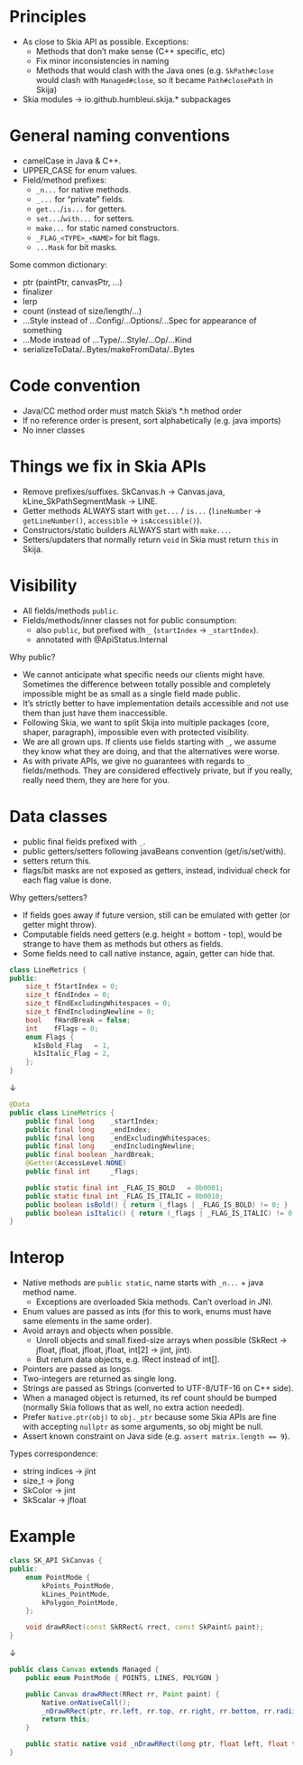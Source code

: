 # Principles

- As close to Skia API as possible. Exceptions:
  - Methods that don’t make sense (C++ specific, etc)
  - Fix minor inconsistencies in naming
  - Methods that would clash with the Java ones (e.g. `SkPath#close` would clash with `Managed#close`, so it became `Path#closePath` in Skija)
- Skia modules -> io.github.humbleui.skija.* subpackages

# General naming conventions

- camelCase in Java & C++.
- UPPER_CASE for enum values.
- Field/method prefixes:
  - `_n...` for native methods.
  - `_...`  for “private” fields.
  - `get...`/`is...` for getters.
  - `set...`/`with...` for setters.
  - `make...` for static named constructors.
  - `_FLAG_<TYPE>_<NAME>` for bit flags.
  - `...Mask` for bit masks.

Some common dictionary:

- ptr (paintPtr, canvasPtr, ...)
- finalizer
- lerp
- count (instead of size/length/...)
- ...Style instead of ...Config/...Options/...Spec for appearance of something
- ...Mode instead of ...Type/...Style/...Op/...Kind
- serializeToData/..Bytes/makeFromData/..Bytes

# Code convention

- Java/CC method order must match Skia’s *.h method order
- If no reference order is present, sort alphabetically (e.g. java imports)
- No inner classes

# Things we fix in Skia APIs

- Remove prefixes/suffixes. SkCanvas.h -> Canvas.java, kLine_SkPathSegmentMask -> LINE.
- Getter methods ALWAYS start with `get...` / `is...` (`lineNumber` -> `getLineNumber()`, `accessible` -> `isAccessible()`).
- Constructors/static builders ALWAYS start with `make...`.
- Setters/updaters that normally return `void` in Skia must return `this` in Skija.

# Visibility

- All fields/methods `public`.
- Fields/methods/inner classes not for public consumption:
  - also `public`, but prefixed with `_` (`startIndex` -> `_startIndex`).
  - annotated with @ApiStatus.Internal

Why public?

- We cannot anticipate what specific needs our clients might have. Sometimes the difference between totally possible and completely impossible might be as small as a single field made public.
- It’s strictly better to have implementation details accessible and not use them than just have them inaccessible.
- Following Skia, we want to split Skija into multiple packages (core, shaper, paragraph), impossible even with protected visibility.
- We are all grown ups. If clients use fields starting with `_`, we assume they know what they are doing, and that the alternatives were worse.
- As with private APIs, we give no guarantees with regards to `_` fields/methods. They are considered effectively private, but if you really, really need them, they are here for you.

# Data classes

- public final fields prefixed with `_`.
- public getters/setters following javaBeans convention (get/is/set/with).
- setters return this.
- flags/bit masks are not exposed as getters, instead, individual check for each flag value is done.

Why getters/setters?

- If fields goes away if future version, still can be emulated with getter (or getter might throw).
- Computable fields need getters (e.g. height = bottom - top), would be strange to have them as methods but others as fields.
- Some fields need to call native instance, again, getter can hide that.

```cpp
class LineMetrics {
public:
    size_t fStartIndex = 0;
    size_t fEndIndex = 0;
    size_t fEndExcludingWhitespaces = 0;
    size_t fEndIncludingNewline = 0;
    bool   fHardBreak = false;
    int    fFlags = 0;
    enum Flags {
      kIsBold_Flag   = 1,
      kIsItalic_Flag = 2,
    };
}
```

↓

```java
@Data
public class LineMetrics {
    public final long    _startIndex;
    public final long    _endIndex;
    public final long    _endExcludingWhitespaces;
    public final long    _endIncludingNewline;
    public final boolean _hardBreak;
    @Getter(AccessLevel.NONE)
    public final int     _flags;

    public static final int _FLAG_IS_BOLD   = 0b0001;
    public static final int _FLAG_IS_ITALIC = 0b0010;
    public boolean isBold() { return (_flags | _FLAG_IS_BOLD) != 0; }
    public boolean isItalic() { return (_flags | _FLAG_IS_ITALIC) != 0; }
}
```

# Interop

- Native methods are `public static`, name starts with `_n...` + java method name.
  - Exceptions are overloaded Skia methods. Can’t overload in JNI.
- Enum values are passed as ints (for this to work, enums must have same elements in the same order).
- Avoid arrays and objects when possible.
  - Unroll objects and small fixed-size arrays when possible (SkRect -> jfloat, jfloat, jfloat, jfloat, int[2] -> jint, jint).
  - But return data objects, e.g. IRect instead of int[].
- Pointers are passed as longs.
- Two-integers are returned as single long.
- Strings are passed as Strings (converted to UTF-8/UTF-16 on C++ side).
- When a managed object is returned, its ref count should be bumped (normally Skia follows that as well, no extra action needed).
- Prefer `Native.ptr(obj)` to `obj._ptr` because some Skia APIs are fine with accepting `nullptr` as some arguments, so obj might be null.
- Assert known constraint on Java side (e.g. `assert matrix.length == 9`).

Types correspondence:

- string indices -> jint
- size_t -> jlong
- SkColor -> jint
- SkScalar -> jfloat

# Example

```cpp
class SK_API SkCanvas {
public:
    enum PointMode {
        kPoints_PointMode, 
        kLines_PointMode,  
        kPolygon_PointMode,
    };

    void drawRRect(const SkRRect& rrect, const SkPaint& paint);
}
```

↓

```java
public class Canvas extends Managed {
    public enum PointMode { POINTS, LINES, POLYGON }

    public Canvas drawRRect(RRect rr, Paint paint) {
        Native.onNativeCall();
        _nDrawRRect(ptr, rr.left, rr.top, rr.right, rr.bottom, rr.radii, Native.ptr(paint));
        return this;
    }

    public static native void _nDrawRRect(long ptr, float left, float top, float right, float bottom, float[] radii, long paintPtr);
}
```